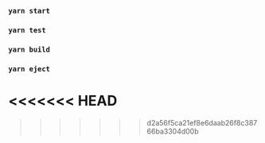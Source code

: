 ### `yarn start`

### `yarn test`

### `yarn build`

### `yarn eject`
<<<<<<< HEAD
=======

>>>>>>> d2a56f5ca21ef8e6daab26f8c38766ba3304d00b
